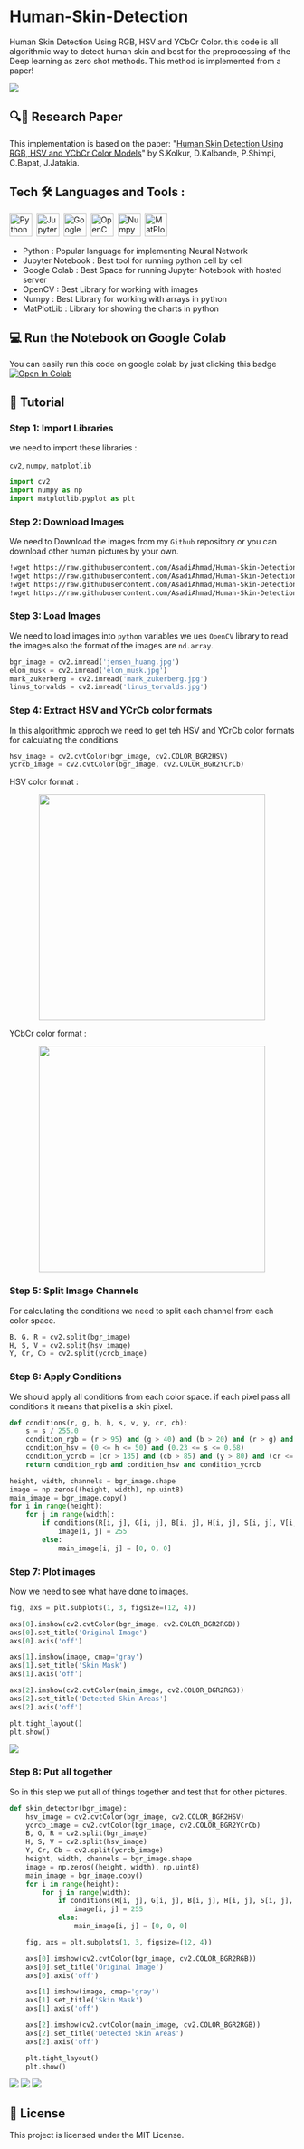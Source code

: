 # Human-Skin-Detection
Human Skin Detection Using RGB, HSV and YCbCr Color. this code is all algorithmic way to detect human skin and best for the preprocessing of the Deep learning as zero shot methods. This method is implemented from a paper!

<img src="/Pictures/Output/jensen_huang.jpg"/>

## 🔍📄 Research Paper
This implementation is based on the paper: "[Human Skin Detection Using RGB, HSV and YCbCr Color Models](https://arxiv.org/abs/1708.02694)" by S.Kolkur, D.Kalbande, P.Shimpi, C.Bapat, J.Jatakia.

## Tech :hammer_and_wrench: Languages and Tools :

<div>
  <img src="https://github.com/devicons/devicon/blob/master/icons/python/python-original.svg" title="Python" alt="Python" width="40" height="40"/>&nbsp;
  <img src="https://github.com/devicons/devicon/blob/master/icons/jupyter/jupyter-original.svg" title="Jupyter Notebook" alt="Jupyter Notebook" width="40" height="40"/>&nbsp;
  <img src="https://assets.st-note.com/img/1670632589167-x9aAV8lmnH.png" title="Google Colab" alt="Google Colab" width="40" height="40"/>&nbsp;
  <img src="https://github.com/devicons/devicon/blob/master/icons/opencv/opencv-original.svg" title="OpenCV" alt="OpenCV" width="40" height="40"/>&nbsp;
  <img src="https://github.com/devicons/devicon/blob/master/icons/numpy/numpy-original.svg" title="Numpy" alt="Numpy" width="40" height="40"/>&nbsp;
  <img src="https://github.com/devicons/devicon/blob/master/icons/matplotlib/matplotlib-original.svg"  title="MatPlotLib" alt="MatPlotLib" width="40" height="40"/>&nbsp;
</div>

- Python : Popular language for implementing Neural Network
- Jupyter Notebook : Best tool for running python cell by cell
- Google Colab : Best Space for running Jupyter Notebook with hosted server
- OpenCV : Best Library for working with images
- Numpy : Best Library for working with arrays in python
- MatPlotLib : Library for showing the charts in python

## 💻 Run the Notebook on Google Colab

You can easily run this code on google colab by just clicking this badge [![Open In Colab](https://colab.research.google.com/assets/colab-badge.svg)](https://colab.research.google.com/github/AsadiAhmad/Human-Skin-Detection/blob/main/Code/Human-Skin-Detector.ipynb)

## 📝 Tutorial

### Step 1: Import Libraries

we need to import these libraries :

`cv2`, `numpy`, `matplotlib`

```python
import cv2
import numpy as np
import matplotlib.pyplot as plt
```

### Step 2: Download Images

We need to Download the images from my `Github` repository or you can download other human pictures by your own.

```sh
!wget https://raw.githubusercontent.com/AsadiAhmad/Human-Skin-Detection/main/Pictures/Input/jensen_huang.jpg -O jensen_huang.jpg
!wget https://raw.githubusercontent.com/AsadiAhmad/Human-Skin-Detection/main/Pictures/Input/elon_musk.jpg -O elon_musk.jpg
!wget https://raw.githubusercontent.com/AsadiAhmad/Human-Skin-Detection/main/Pictures/Input/mark_zukerberg.jpg -O mark_zukerberg.jpg
!wget https://raw.githubusercontent.com/AsadiAhmad/Human-Skin-Detection/main/Pictures/Input/linus_torvalds.jpg -O linus_torvalds.jpg
```

### Step 3: Load Images

We need to load images into `python` variables we ues `OpenCV` library to read the images also the format of the images are `nd.array`.

```python
bgr_image = cv2.imread('jensen_huang.jpg')
elon_musk = cv2.imread('elon_musk.jpg')
mark_zukerberg = cv2.imread('mark_zukerberg.jpg')
linus_torvalds = cv2.imread('linus_torvalds.jpg')
```

### Step 4: Extract HSV and YCrCb color formats

In this algorithmic approch we need to get teh HSV and YCrCb color formats for calculating the conditions

```python
hsv_image = cv2.cvtColor(bgr_image, cv2.COLOR_BGR2HSV)
ycrcb_image = cv2.cvtColor(bgr_image, cv2.COLOR_BGR2YCrCb)
```

HSV color format :

<div display=flex align=center>
  <img src="/Pictures/Colors/HSV.jpg" width="400px"/>
</div>

YCbCr color format :

<div display=flex align=center>
  <img src="/Pictures/Colors/YCbCr.jpg" width="400px"/>
</div>

### Step 5: Split Image Channels

For calculating the conditions we need to split each channel from each color space.

```python
B, G, R = cv2.split(bgr_image)
H, S, V = cv2.split(hsv_image)
Y, Cr, Cb = cv2.split(ycrcb_image)
```

### Step 6: Apply Conditions

We should apply all conditions from each color space. if each pixel pass all conditions it means that pixel is a skin pixel.

```python
def conditions(r, g, b, h, s, v, y, cr, cb):
    s = s / 255.0
    condition_rgb = (r > 95) and (g > 40) and (b > 20) and (r > g) and (r > b) and (abs(r-g) > 15)
    condition_hsv = (0 <= h <= 50) and (0.23 <= s <= 0.68)
    condition_ycrcb = (cr > 135) and (cb > 85) and (y > 80) and (cr <= (1.5862*cb)+20) and (cr>=(0.3448*cb)+76.2069) and (cr >= (-4.5652*cb)+234.5652) and (cr <= (-1.15*cb)+301.75) and (cr <= (-2.2857*cb)+432.85)
    return condition_rgb and condition_hsv and condition_ycrcb
```

```python
height, width, channels = bgr_image.shape
image = np.zeros((height, width), np.uint8)
main_image = bgr_image.copy()
for i in range(height):
    for j in range(width):
        if conditions(R[i, j], G[i, j], B[i, j], H[i, j], S[i, j], V[i, j], Y[i, j], Cr[i, j], Cb[i, j]):
            image[i, j] = 255
        else:
            main_image[i, j] = [0, 0, 0]
```

### Step 7: Plot images

Now we need to see what have done to images.

```python
fig, axs = plt.subplots(1, 3, figsize=(12, 4))

axs[0].imshow(cv2.cvtColor(bgr_image, cv2.COLOR_BGR2RGB))
axs[0].set_title('Original Image')
axs[0].axis('off')

axs[1].imshow(image, cmap='gray')
axs[1].set_title('Skin Mask')
axs[1].axis('off')

axs[2].imshow(cv2.cvtColor(main_image, cv2.COLOR_BGR2RGB))
axs[2].set_title('Detected Skin Areas')
axs[2].axis('off')

plt.tight_layout()
plt.show()
```

<img src="/Pictures/Output/jensen_huang.jpg"/>

### Step 8: Put all together

So in this step we put all of things together and test that for other pictures.

```python
def skin_detector(bgr_image):
    hsv_image = cv2.cvtColor(bgr_image, cv2.COLOR_BGR2HSV)
    ycrcb_image = cv2.cvtColor(bgr_image, cv2.COLOR_BGR2YCrCb)
    B, G, R = cv2.split(bgr_image)
    H, S, V = cv2.split(hsv_image)
    Y, Cr, Cb = cv2.split(ycrcb_image)
    height, width, channels = bgr_image.shape
    image = np.zeros((height, width), np.uint8)
    main_image = bgr_image.copy()
    for i in range(height):
        for j in range(width):
            if conditions(R[i, j], G[i, j], B[i, j], H[i, j], S[i, j], V[i, j], Y[i, j], Cr[i, j], Cb[i, j]):
                image[i, j] = 255
            else:
                main_image[i, j] = [0, 0, 0]

    fig, axs = plt.subplots(1, 3, figsize=(12, 4))

    axs[0].imshow(cv2.cvtColor(bgr_image, cv2.COLOR_BGR2RGB))
    axs[0].set_title('Original Image')
    axs[0].axis('off')

    axs[1].imshow(image, cmap='gray')
    axs[1].set_title('Skin Mask')
    axs[1].axis('off')

    axs[2].imshow(cv2.cvtColor(main_image, cv2.COLOR_BGR2RGB))
    axs[2].set_title('Detected Skin Areas')
    axs[2].axis('off')

    plt.tight_layout()
    plt.show()
```

<img src="/Pictures/Output/elon_musk.jpg"/>

<img src="/Pictures/Output/mark_zukerberg.jpg"/>

<img src="/Pictures/Output/linus_torvalds.jpg"/>

## 🪪 License

This project is licensed under the MIT License.
